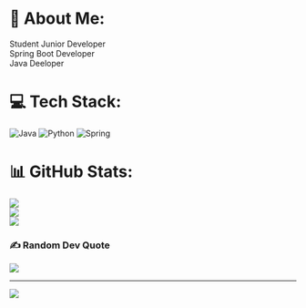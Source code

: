 # 💫 About Me:
Student Junior Developer<br>Spring Boot Developer<br>Java Deeloper


# 💻 Tech Stack:
![Java](https://img.shields.io/badge/java-%23ED8B00.svg?style=plastic&logo=openjdk&logoColor=white) ![Python](https://img.shields.io/badge/python-3670A0?style=plastic&logo=python&logoColor=ffdd54) ![Spring](https://img.shields.io/badge/spring-%236DB33F.svg?style=plastic&logo=spring&logoColor=white)
# 📊 GitHub Stats:
![](https://github-readme-stats.vercel.app/api?username=piyandra&theme=shadow_green&hide_border=false&include_all_commits=false&count_private=false)<br/>
![](https://github-readme-streak-stats.herokuapp.com/?user=piyandra&theme=shadow_green&hide_border=false)<br/>
![](https://github-readme-stats.vercel.app/api/top-langs/?username=piyandra&theme=shadow_green&hide_border=false&include_all_commits=false&count_private=false&layout=compact)

### ✍️ Random Dev Quote
![](https://quotes-github-readme.vercel.app/api?type=horizontal&theme=radical)

---
[![](https://visitcount.itsvg.in/api?id=piyandra&icon=0&color=0)](https://visitcount.itsvg.in)

<!-- Proudly created with GPRM ( https://gprm.itsvg.in ) -->
